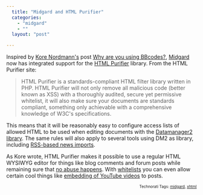 ```yaml
---
  title: "Midgard and HTML Purifier"
  categories: 
    - "midgard"
    - ""
  layout: "post"

---
```

Inspired by <a href="http://kore-nordmann.de/blog.html">Kore Nordmann's</a> post <a href="http://kore-nordmann.de/blog/why_are_you_using_bbcodes.html">Why are you using BBcodes?</a>, <a href="http://www.midgard-project.org/">Midgard</a> now has integrated support for the <a href="http://htmlpurifier.org/">HTML Purifier</a> library. From the HTML Purifier site:

<blockquote>HTML Purifier is a standards-compliant HTML filter library written in PHP. HTML Purifier will not only remove all malicious code (better known as XSS) with a thoroughly audited, secure yet permissive whitelist, it will also make sure your documents are standards compliant, something only achievable with a comprehensive knowledge of W3C's specifications.</blockquote>This means that it will be reasonably easy to configure access lists of allowed HTML to be used when editing documents with the <a href="http://www.midgard-project.org/documentation/midcom-helper-datamanager2/">Datamanager2 library</a>. The same rules will also apply to several tools using DM2 as library, including <a href="http://www.midgard-project.org/documentation/reference-components-net.nemein.rss/">RSS-based news imports</a>.

As Kore wrote, HTML Purifier makes it possible to use a regular HTML WYSIWYG editor for things like blog comments and forum posts while remaining sure that <a href="http://shiflett.org/blog/2007/mar/allowing-html-and-preventing-xss">no abuse happens</a>. With <a href="http://htmlpurifier.org/live/smoketests/printDefinition.php">whitelists</a> you can even allow certain cool things like <a href="http://htmlpurifier.org/docs/enduser-youtube.html">embedding of YouTube videos</a> to posts.
<p style="text-align:right;font-size:10px;">Technorati Tags: <a href="http://www.technorati.com/tag/midgard" rel="tag">midgard</a>, <a href="http://www.technorati.com/tag/xhtml" rel="tag">xhtml</a></p>